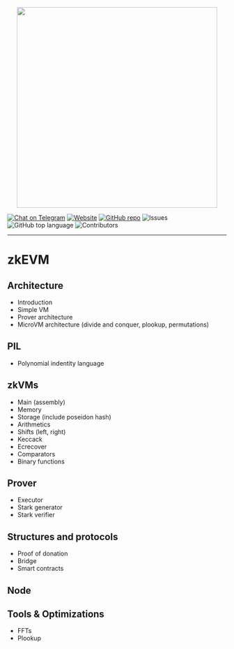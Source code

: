 <div align="center">
<img src="circom-logo-black.png" width="460px" align="center"/>
</div>

[![Chat on Telegram][ico-telegram]][link-telegram]
[![Website][ico-website]][link-website]
[![GitHub repo][ico-github]][link-github]
![Issues](https://img.shields.io/github/issues-raw/iden3/circom?color=blue)
![GitHub top language](https://img.shields.io/github/languages/top/iden3/circom)
![Contributors](https://img.shields.io/github/contributors-anon/iden3/circom?color=blue)

[ico-website]: https://img.shields.io/website?up_color=blue&up_message=circom&url=https%3A%2F%2Fiden3.io%2Fcircom
[ico-telegram]: https://img.shields.io/badge/@iden3-2CA5E0.svg?style=flat-square&logo=telegram&label=Telegram
[ico-github]: https://img.shields.io/github/last-commit/iden3/circom?color=blue

[link-website]: https://iden3.io/circom
[link-telegram]: https://t.me/iden3io
[link-github]: https://github.com/hermeznetwork/zkevmdoc

---

# zkEVM

## Architecture

- Introduction
- Simple VM
- Prover architecture
- MicroVM architecture (divide and conquer, plookup, permutations)

## PIL
- Polynomial indentity language

## zkVMs
- Main (assembly)
- Memory
- Storage (include poseidon hash)
- Arithmetics
- Shifts (left, right)
- Keccack
- Ecrecover
- Comparators
- Binary functions

## Prover
- Executor
- Stark generator
- Stark verifier

## Structures and protocols
- Proof of donation
- Bridge
- Smart contracts

## Node

## Tools & Optimizations
- FFTs
- Plookup